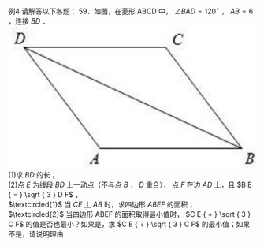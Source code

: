 例4 请解答以下各题： 59．如图，在菱形 ABCD 中， $\angle B A D = 1 2 0 ^ { \circ }$ ， $A B = 6$ ，连接 $B D$ ．
![](<../../qs_image_DB/专题2-1__将军饮马等8类常见最值问题（解析版）/166789e3d3296c7ee4a1492cd4ada7ef6af3d1157bb9c959bb1685275a635a95.jpg>)
(1)求 $B D$ 的长；  
(2)点 $E$ 为线段 $B D$ 上一动点（不与点 $B$ ， $D$ 重合）， 点 $F$ 在边 $A D$ 上，且 $B E { = } \sqrt { 3 } D F$ ，  
$\textcircled{1}$ 当 $C E$ 丄 $A B$ 时，求四边形 $A B E F$ 的面积；  
$\textcircled{2}$ 当四边形 ABEF 的面积取得最小值时， $C E { + } \sqrt { 3 } C F$ 的值是否也最小？如果是，求 $C E { + } \sqrt { 3 } C F$ 的最小值；如果不是，请说明理由
